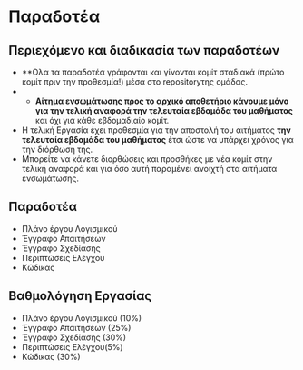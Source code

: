 # Παραδοτέα 

## Περιεχόμενο και διαδικασία των παραδοτέων

* **Ολα τα παραδοτέα γράφονται και γίνονται κομίτ σταδιακά (πρώτο κομίτ πριν την προθεσμία!) μέσα στο repositoryτης ομάδας.
* * **Αίτημα ενσωμάτωσης προς το αρχικό αποθετήριο κάνουμε μόνο για την τελική αναφορά την τελευταία εβδομάδα του μαθήματος** και όχι για κάθε εβδομαδιαίο κομίτ.
* Η τελική Εργασία έχει προθεσμία για την αποστολή του αιτήματος **την τελευταία εβδομάδα του μαθήματος** έτσι ώστε να υπάρχει χρόνος για την διόρθωση της.
* Μπορείτε να κάνετε διορθώσεις και προσθήκες με νέα κομίτ στην τελική αναφορά και για όσο αυτή παραμένει ανοιχτή στα αιτήματα ενσωμάτωσης.

## Παραδοτέα
* Πλάνο έργου Λογισμικού 
* Έγγραφο Απαιτήσεων 
* Έγγραφο Σχεδίασης 
* Περιπτώσεις Ελέγχου
* Κώδικας

## Βαθμολόγηση Εργασίας

* Πλάνο έργου Λογισμικού (10%)
* Έγγραφο Απαιτήσεων (25%)
* Έγγραφο Σχεδίασης (30%)
* Περιπτώσεις Ελέγχου(5%)
* Κώδικας (30%)
